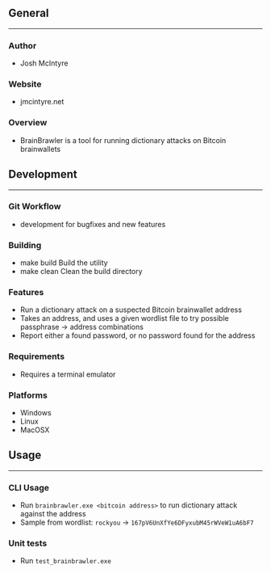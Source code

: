 ## General
____________

### Author
* Josh McIntyre

### Website
* jmcintyre.net

### Overview
* BrainBrawler is a tool for running dictionary attacks on Bitcoin brainwallets

## Development
________________

### Git Workflow
* development for bugfixes and new features

### Building
* make build
Build the utility
* make clean
Clean the build directory

### Features
* Run a dictionary attack on a suspected Bitcoin brainwallet address
* Takes an address, and uses a given wordlist file to try possible passphrase -> address combinations
* Report either a found password, or no password found for the address

### Requirements
* Requires a terminal emulator

### Platforms
* Windows
* Linux
* MacOSX

## Usage
____________

### CLI Usage
* Run `brainbrawler.exe <bitcoin address>` to run dictionary attack against the address
* Sample from wordlist: `rockyou` -> `167pV6UnXfYe6DFyxubM45rWVeW1uA6bF7`

### Unit tests
* Run `test_brainbrawler.exe`
